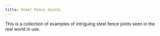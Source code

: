 ```yaml
---
title: Steel Fence Joints
---
```


This is a collection of examples of intriguing steel fence joints seen in the real world in use.
